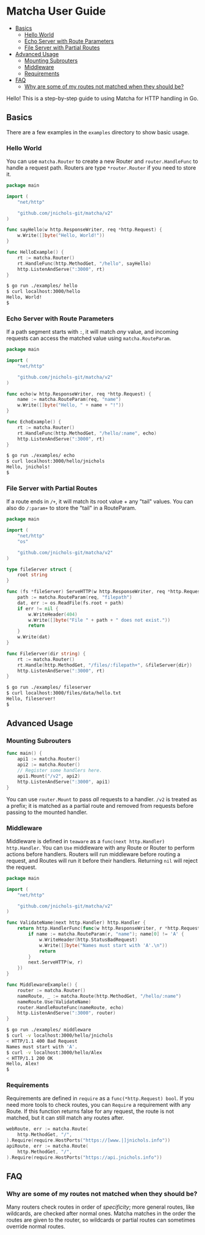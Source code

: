 # Matcha User Guide

- [Basics](#basics)
	- [Hello World](#hello-world)
	- [Echo Server with Route Parameters](#echo-server-with-route-parameters)
	- [File Server with Partial Routes](#file-server-with-partial-routes)
- [Advanced Usage](#advanced-usage)
	- [Mounting Subrouters](#mounting-subrouters)
	- [Middleware](#middleware)
	- [Requirements](#requirements)
- [FAQ](#faq)
	- [Why are some of my routes not matched when they should be?](#why-are-some-of-my-routes-not-matched-when-they-should-be)

Hello! This is a step-by-step guide to using Matcha for HTTP handling in Go.

## Basics

There are a few examples in the `examples` directory to show basic usage.

### Hello World

You can use `matcha.Router` to create a new Router and `router.HandleFunc` to
handle a request path. Routers are type `*router.Router` if you need to store
it.

```go
package main

import (
	"net/http"

	"github.com/jnichols-git/matcha/v2"
)

func sayHello(w http.ResponseWriter, req *http.Request) {
	w.Write([]byte("Hello, World!"))
}

func HelloExample() {
	rt := matcha.Router()
	rt.HandleFunc(http.MethodGet, "/hello", sayHello)
	http.ListenAndServe(":3000", rt)
}
```

```sh
$ go run ./examples/ hello
$ curl localhost:3000/hello
Hello, World!
$
```

### Echo Server with Route Parameters

If a path segment starts with `:`, it will match *any* value, and incoming requests can access the matched value using `matcha.RouteParam`.

```go
package main

import (
	"net/http"

	"github.com/jnichols-git/matcha/v2"
)

func echo(w http.ResponseWriter, req *http.Request) {
	name := matcha.RouteParam(req, "name")
	w.Write([]byte("Hello, " + name + "!"))
}

func EchoExample() {
	rt := matcha.Router()
	rt.HandleFunc(http.MethodGet, "/hello/:name", echo)
	http.ListenAndServe(":3000", rt)
}
```

```sh
$ go run ./examples/ echo
$ curl localhost:3000/hello/jnichols
Hello, jnichols!
$
```

### File Server with Partial Routes

If a route ends in `/+`, it will match its root value + any "tail" values. You can also do `/:param+` to store the "tail" in a RouteParam.

```go
package main

import (
	"net/http"
	"os"

	"github.com/jnichols-git/matcha/v2"
)

type fileServer struct {
	root string
}

func (fs *fileServer) ServeHTTP(w http.ResponseWriter, req *http.Request) {
	path := matcha.RouteParam(req, "filepath")
	dat, err := os.ReadFile(fs.root + path)
	if err != nil {
		w.WriteHeader(404)
		w.Write([]byte("File " + path + " does not exist."))
		return
	}
	w.Write(dat)
}

func FileServer(dir string) {
	rt := matcha.Router()
	rt.Handle(http.MethodGet, "/files/:filepath+", &fileServer{dir})
	http.ListenAndServe(":3000", rt)
}
```

```sh
$ go run ./examples/ fileserver
$ curl localhost:3000/files/data/hello.txt
Hello, fileserver!
$
```

## Advanced Usage

### Mounting Subrouters

```go
func main() {
    api1 := matcha.Router()
    api2 := matcha.Router()
    // Register some handlers here.
    api1.Mount("/v2", api2)
    http.ListenAndServe(":3000", api1)
}
```

You can use `router.Mount` to pass *all* requests to a handler. `/v2` is treated as a prefix; it is matched as a partial route and removed from requests before passing to the mounted handler.

### Middleware

Middleware is defined in `teaware` as a `func(next http.Handler) http.Handler`. You can `Use` middleware with any Route or Router to perform actions before handlers. Routers will run middleware before routing a request, and Routes will run it before their handlers. Returning `nil` will reject the request.

```go
package main

import (
	"net/http"

	"github.com/jnichols-git/matcha/v2"
)

func ValidateName(next http.Handler) http.Handler {
	return http.HandlerFunc(func(w http.ResponseWriter, r *http.Request) {
		if name := matcha.RouteParam(r, "name"); name[0] != 'A' {
			w.WriteHeader(http.StatusBadRequest)
			w.Write([]byte("Names must start with 'A'.\n"))
			return
		}
		next.ServeHTTP(w, r)
	})
}

func MiddlewareExample() {
	router := matcha.Router()
	nameRoute, _ := matcha.Route(http.MethodGet, "/hello/:name")
	nameRoute.Use(ValidateName)
	router.HandleRouteFunc(nameRoute, echo)
	http.ListenAndServe(":3000", router)
}

```

```sh
$ go run ./examples/ middleware
$ curl -v localhost:3000/hello/jnichols
< HTTP/1.1 400 Bad Request
Names must start with 'A'.
$ curl -v localhost:3000/hello/Alex
< HTTP/1.1 200 OK
Hello, Alex!
$
```

### Requirements

Requirements are defined in `require` as a `func(*http.Request) bool`. If you need more tools to check routes, you can `Require` a requirement with any Route. If this function returns false for any request, the route is not matched, but it can still match any routes after.

```go
webRoute, err := matcha.Route(
    http.MethodGet, "/",
).Require(require.HostPorts("https://[www.|]jnichols.info"))
apiRoute, err := matcha.Route(
    http.MethodGet, "/",
).Require(require.HostPorts("https://api.jnichols.info"))
```

## FAQ

### Why are some of my routes not matched when they should be?

Many routers check routes in order of *specificity*; more general routes, like wildcards, are checked after normal ones. Matcha matches in the order the routes are given to the router, so wildcards or partial routes can sometimes override normal routes.
